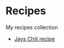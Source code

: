 # Recipes

My recipes collection

- [Jays Chili recipe](https://github.com/jayrobot/Recipes/blob/main/Jays%20Chili%20recipe.md)
